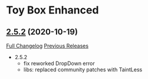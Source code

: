 # Toy Box Enhanced

## [2.5.2](https://github.com/exochron/ToyBoxEnhanced/tree/2.5.2) (2020-10-19)
[Full Changelog](https://github.com/exochron/ToyBoxEnhanced/compare/2.5.1...2.5.2) [Previous Releases](https://github.com/exochron/ToyBoxEnhanced/releases)

- 2.5.2
    - fix reworked DropDown error
    - libs: replaced community patches with TaintLess
